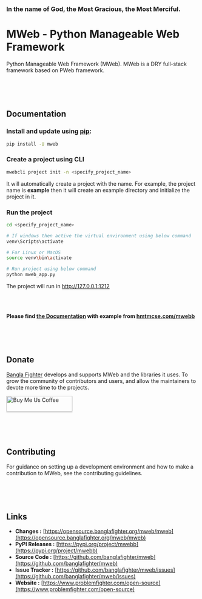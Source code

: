 ### In the name of God, the Most Gracious, the Most Merciful.

# MWeb - Python Manageable Web Framework
Python Manageable Web Framework (MWeb). MWeb is a DRY full-stack framework based on PWeb framework.


<br/><br/><br/>
## Documentation

### Install and update using [pip](https://pip.pypa.io/en/stable/getting-started/):
```bash
pip install -U mweb
```

### Create a project using CLI
```bash
mwebcli project init -n <specify_project_name>
```
It will automatically create a project with the name. For example, the project name is **example** then it will create
an example directory and initialize the project in it.

### Run the project 
```bash
cd <specify_project_name>

# If windows then active the virtual environment using below command
venv\Scripts\activate

# For Linux or MacOS
source venv\bin\activate

# Run project using below command
python mweb_app.py
```
The project will run in http://127.0.0.1:1212



<br/><br/>

**Please find [the Documentation]() with example from [hmtmcse.com/mwebb]()**


<br/><br/><br/>
## Donate
[Bangla Fighter](https://www.banglafighter.com/) develops and supports MWeb and the libraries it uses. To grow
the community of contributors and users, and allow the maintainers to devote more time to the projects.

<a target="_blank" href="https://www.buymeacoffee.com/banglafighter" target="_blank"><img src="https://www.buymeacoffee.com/assets/img/custom_images/orange_img.png" alt="Buy Me Us Coffee" style="height: 41px !important;width: 174px !important;box-shadow: 0px 3px 2px 0px rgba(190, 190, 190, 0.5) !important;-webkit-box-shadow: 0px 3px 2px 0px rgba(190, 190, 190, 0.5) !important;" ></a>


<br/><br/><br/>
## Contributing
For guidance on setting up a development environment and how to make a contribution to MWeb, see the contributing guidelines.


<br/><br/><br/>
## Links
* **Changes :** [https://opensource.banglafighter.org/mweb/mweb](https://opensource.banglafighter.org/mweb/mweb)
* **PyPI Releases :** [https://pypi.org/project/mwebb](https://pypi.org/project/mwebb)
* **Source Code :** [https://github.com/banglafighter/mweb](https://github.com/banglafighter/mweb)
* **Issue Tracker :** [https://github.com/banglafighter/mweb/issues](https://github.com/banglafighter/mweb/issues)
* **Website :** [https://www.problemfighter.com/open-source](https://www.problemfighter.com/open-source)

